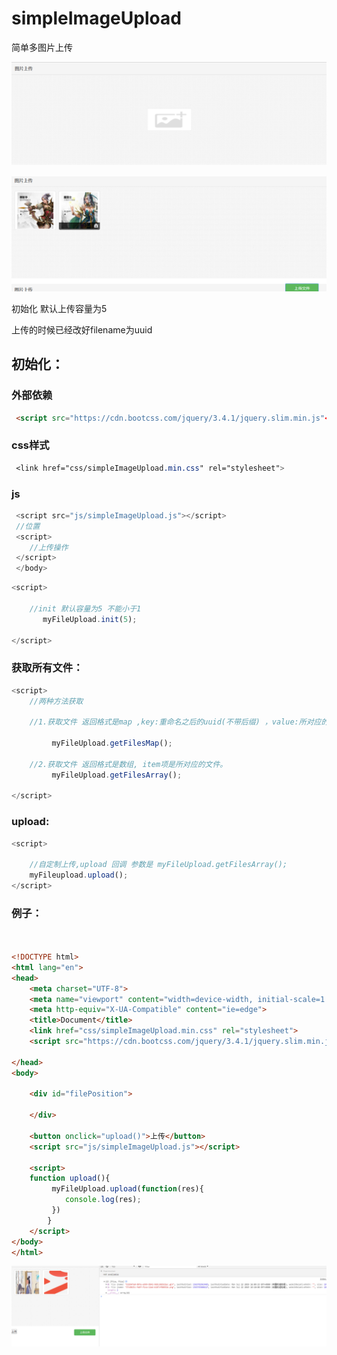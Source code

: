 # simpleImageUpload
简单多图片上传

![1563781594193](./md/1563781594193.png)

 

![1563782654791](./md/1563782654791.png)

初始化 默认上传容量为5 

上传的时候已经改好filename为uuid



## 初始化：

### 外部依赖

```html
 <script src="https://cdn.bootcss.com/jquery/3.4.1/jquery.slim.min.js"</script>
```

### css样式

```css
 <link href="css/simpleImageUpload.min.css" rel="stylesheet">
```

### js

```javascript
 <script src="js/simpleImageUpload.js"></script>
 //位置
 <script>
 	//上传操作
 </script>
 </body>
```







```javascript
<script>

	//init 默认容量为5 不能小于1
	   myFileUpload.init(5);
	
</script>
```





### 获取所有文件：

```javascript
<script>
    //两种方法获取
    
    //1.获取文件 返回格式是map ,key:重命名之后的uuid(不带后缀) ，value:所对应的文件
    
    	 myFileUpload.getFilesMap();
    
    //2.获取文件 返回格式是数组, item项是所对应的文件。
     	 myFileUpload.getFilesArray();
    
</script>
```



### upload:

```javascript
<script>
    
	//自定制上传,upload 回调 参数是 myFileUpload.getFilesArray();
	myFileupload.upload();
</script>
```



### 例子：

```html


<!DOCTYPE html>
<html lang="en">
<head>
    <meta charset="UTF-8">
    <meta name="viewport" content="width=device-width, initial-scale=1.0">
    <meta http-equiv="X-UA-Compatible" content="ie=edge">
    <title>Document</title>
    <link href="css/simpleImageUpload.min.css" rel="stylesheet">
	<script src="https://cdn.bootcss.com/jquery/3.4.1/jquery.slim.min.js"></script>

</head>
<body>
    
    <div id="filePosition">

    </div>
    
    <button onclick="upload()">上传</button>
    <script src="js/simpleImageUpload.js"></script>

    <script>
    function upload(){
		 myFileUpload.upload(function(res){
			console.log(res);
		 })
        }
    </script>
</body>
</html>

```

![1563783017919](./md/1563783017919.png)